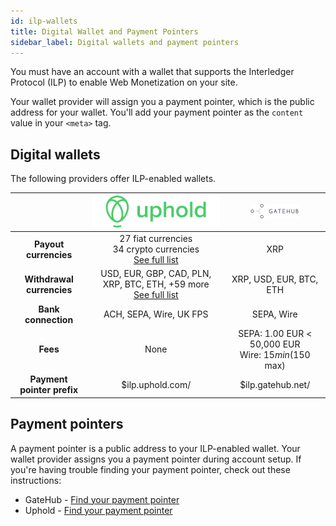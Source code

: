 ```yaml
---
id: ilp-wallets
title: Digital Wallet and Payment Pointers
sidebar_label: Digital wallets and payment pointers
---
```


You must have an account with a wallet that supports the Interledger Protocol (ILP) to enable Web Monetization on your site.

Your wallet provider will assign you a payment pointer, which is the public address for your wallet. You'll add your payment pointer as the `content` value in your `<meta>` tag.

## Digital wallets

The following providers offer ILP-enabled wallets.

| | <center><img src="./assets/uphold.svg"></center> | <center><img src="./assets/gatehub.png"></center> |
| :-: |:-:|:-:|
| **Payout currencies** | 27 fiat currencies <br> 34 crypto currencies <br> [See full list](https://uphold.com/en/transparency) | XRP |
| **Withdrawal currencies** | USD, EUR, GBP, CAD, PLN, XRP, BTC, ETH, +59 more <br> [See full list](https://uphold.com/en/transparency) | XRP, USD, EUR, BTC, ETH |
| **Bank connection** | ACH, SEPA, Wire, UK FPS | SEPA, Wire |
| **Fees** | None | SEPA: 1.00 EUR < 50,000 EUR<br>Wire: $15 min ($150 max) |
| **Payment pointer prefix** | $ilp.uphold.com/ | $ilp.gatehub.net/	|

## Payment pointers

A payment pointer is a public address to your ILP-enabled wallet. Your wallet provider assigns you a payment pointer during account setup. If you're having trouble finding your payment pointer, check out these instructions:

* GateHub - [Find your payment pointer](gatehub#find-your-payment-pointer)
* Uphold - [Find your payment pointer](uphold#find-your-payment-pointer)
